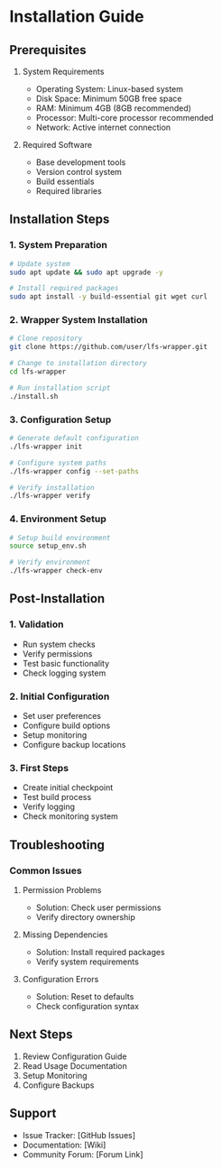 # Installation Guide

## Prerequisites
1. System Requirements
   - Operating System: Linux-based system
   - Disk Space: Minimum 50GB free space
   - RAM: Minimum 4GB (8GB recommended)
   - Processor: Multi-core processor recommended
   - Network: Active internet connection

2. Required Software
   - Base development tools
   - Version control system
   - Build essentials
   - Required libraries

## Installation Steps

### 1. System Preparation
```bash
# Update system
sudo apt update && sudo apt upgrade -y

# Install required packages
sudo apt install -y build-essential git wget curl
```

### 2. Wrapper System Installation
```bash
# Clone repository
git clone https://github.com/user/lfs-wrapper.git

# Change to installation directory
cd lfs-wrapper

# Run installation script
./install.sh
```

### 3. Configuration Setup
```bash
# Generate default configuration
./lfs-wrapper init

# Configure system paths
./lfs-wrapper config --set-paths

# Verify installation
./lfs-wrapper verify
```

### 4. Environment Setup
```bash
# Setup build environment
source setup_env.sh

# Verify environment
./lfs-wrapper check-env
```

## Post-Installation

### 1. Validation
- Run system checks
- Verify permissions
- Test basic functionality
- Check logging system

### 2. Initial Configuration
- Set user preferences
- Configure build options
- Setup monitoring
- Configure backup locations

### 3. First Steps
- Create initial checkpoint
- Test build process
- Verify logging
- Check monitoring system

## Troubleshooting

### Common Issues
1. Permission Problems
   - Solution: Check user permissions
   - Verify directory ownership

2. Missing Dependencies
   - Solution: Install required packages
   - Verify system requirements

3. Configuration Errors
   - Solution: Reset to defaults
   - Check configuration syntax

## Next Steps
1. Review Configuration Guide
2. Read Usage Documentation
3. Setup Monitoring
4. Configure Backups

## Support
- Issue Tracker: [GitHub Issues]
- Documentation: [Wiki]
- Community Forum: [Forum Link]


